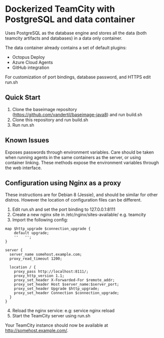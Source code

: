 Dockerized TeamCity with PostgreSQL and data container
======================================================
Uses PostgreSQL as the database engine and stores all the data (both teamcity artifacts and databases) in a data only container.

The data container already contains a set of default plugins:
- Octopus Deploy
- Azure Cloud Agents
- GitHub integration

For customization of port bindings, database password, and HTTPS edit run.sh

Quick Start
-----------
1. Clone the baseimage repository (https://github.com/vandertil/baseimage-java8) and run build.sh
2. Clone this repository and run build.sh
3. Run run.sh

Known Issues
------------
Exposes passwords through environment variables.
Care should be taken when running agents in the same containers as the server, or using container linking. These methods expose the environment variables through the web interface.

Configuration using Nginx as a proxy
------------------------------------
These instructions are for Debian 8 (Jessie), and should be similar for other distros. However the location of configuration files can be different.

1. Edit run.sh and set the port binding to 127.0.0.1:8111
2. Create a new nginx site in /etc/nginx/sites-available/ e.g. teamcity
3. Import the following config:
```
map $http_upgrade $connection_upgrade {
    default upgrade;
    ''   '';
}

server {
  server_name somehost.example.com;
  proxy_read_timeout 1200;

  location / {
    proxy_pass http://localhost:8111/;
    proxy_http_version 1.1;
    proxy_set_header X-Forwarded-For $remote_addr;
    proxy_set_header Host $server_name:$server_port;
    proxy_set_header Upgrade $http_upgrade;
    proxy_set_header Connection $connection_upgrade;
  }
}
```
4. Reload the nginx service: e.g: service nginx reload
5. Start the TeamCity server using run.sh

Your TeamCity instance should now be available at http://somehost.example.com/.
